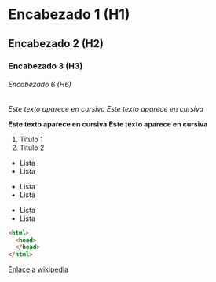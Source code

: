 # Encabezado 1 (H1)
## Encabezado 2 (H2)
### Encabezado 3 (H3)
###### Encabezado 6 (H6)

_Este texto aparece en cursiva_
*Este texto aparece en cursiva*

**Este texto aparece en cursiva**
__Este texto aparece en cursiva__

1. Titulo 1
2. Titulo 2

* Lista
* Lista

- Lista
- Lista

+ Lista
+ Lista

```html
<html>
  <head>
  </head>
</html>
```

[Enlace a wikipedia](https://es.wikipedia.org/wiki/Wikipedia:Portada "Click para ir a la pagina web")
  
